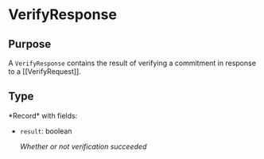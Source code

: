 # VerifyResponse

## Purpose

<!-- ANCHOR: purpose -->
A `VerifyResponse` contains the result of verifying a commitment in response to a [[VerifyRequest]].
<!-- ANCHOR_END: purpose -->

## Type

<!-- ANCHOR: type -->
<div class="type">
*Record* with fields:

- `result`: boolean

  *Whether or not verification succeeded*
</div>
<!-- ANCHOR_END: type -->